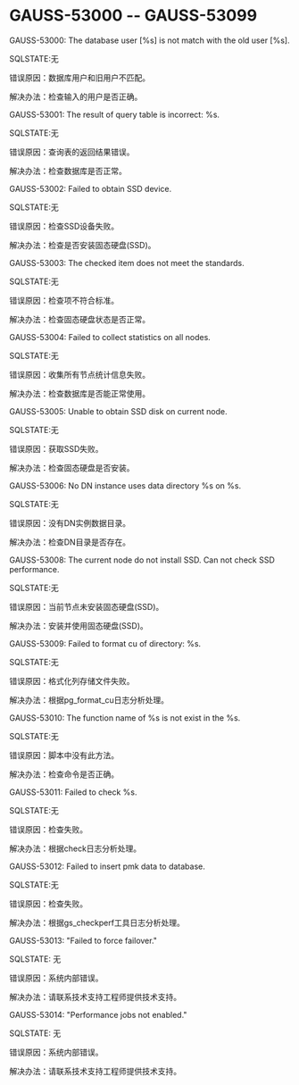# GAUSS-53000 -- GAUSS-53099<a name="ZH-CN_TOPIC_0302073324"></a>

GAUSS-53000: The database user \[%s\] is not match with the old user \[%s\].

SQLSTATE:无

错误原因：数据库用户和旧用户不匹配。

解决办法：检查输入的用户是否正确。

GAUSS-53001: The result of query table is incorrect: %s.

SQLSTATE:无

错误原因：查询表的返回结果错误。

解决办法：检查数据库是否正常。

GAUSS-53002: Failed to obtain SSD device.

SQLSTATE:无

错误原因：检查SSD设备失败。

解决办法：检查是否安装固态硬盘\(SSD\)。

GAUSS-53003: The checked item does not meet the standards.

SQLSTATE:无

错误原因：检查项不符合标准。

解决办法：检查固态硬盘状态是否正常。

GAUSS-53004: Failed to collect statistics on all nodes.

SQLSTATE:无

错误原因：收集所有节点统计信息失败。

解决办法：检查数据库是否能正常使用。

GAUSS-53005: Unable to obtain SSD disk on current node.

SQLSTATE:无

错误原因：获取SSD失败。

解决办法：检查固态硬盘是否安装。

GAUSS-53006: No DN instance uses data directory %s on %s.

SQLSTATE:无

错误原因：没有DN实例数据目录。

解决办法：检查DN目录是否存在。

GAUSS-53008: The current node do not install SSD. Can not check SSD performance.

SQLSTATE:无

错误原因：当前节点未安装固态硬盘\(SSD\)。

解决办法：安装并使用固态硬盘\(SSD\)。

GAUSS-53009: Failed to format cu of directory: %s.

SQLSTATE:无

错误原因：格式化列存储文件失败。

解决办法：根据pg\_format\_cu日志分析处理。

GAUSS-53010: The function name of %s is not exist in the %s.

SQLSTATE:无

错误原因：脚本中没有此方法。

解决办法：检查命令是否正确。

GAUSS-53011: Failed to check %s.

SQLSTATE:无

错误原因：检查失败。

解决办法：根据check日志分析处理。

GAUSS-53012: Failed to insert pmk data to database.

SQLSTATE:无

错误原因：检查失败。

解决办法：根据gs\_checkperf工具日志分析处理。

GAUSS-53013: "Failed to force failover."

SQLSTATE: 无

错误原因：系统内部错误。

解决办法：请联系技术支持工程师提供技术支持。

GAUSS-53014: "Performance jobs not enabled."

SQLSTATE: 无

错误原因：系统内部错误。

解决办法：请联系技术支持工程师提供技术支持。

